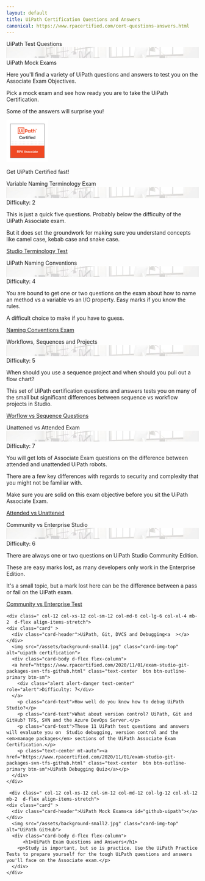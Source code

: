 ```yaml
---
layout: default
title: UiPath Certification Questions and Answers
canonical: https://www.rpacertified.com/cert-questions-answers.html
---
```

<div class="row">
   
  <div class=" col-12 col-xs-12 col-sm-12 col-md-6 col-lg-6 col-xl-4 mb-2  d-flex align-items-stretch">
    <div class="card" >
      <div class="card-header">UiPath Test Questions<a  ></a></div>
      <img src="/assets/background-small4.jpg" class="card-img-top" alt="uipath certification">
      <div class="card-body d-flex flex-column">
        <div class="alert alert-secondary text-center" role="alert">UiPath Mock Exams</div>
        <p class="card-text">Here you'll find a variety of UiPath questions and answers to test you on the Associate Exam Objectives. </p>
        <p class="card-text">Pick a mock exam and see how ready you are to take the UiPath Certification.</p>
        <p class="card-text">Some of the answers will surprise you!</p>
        <img src="/assets/uipath-certified-associate-badge-sm.jpg" class="img-fluid img-thumbnail mx-auto d-block" alt="uipath certified associate badge">
        <p class="card-text text-center mt-2">Get UiPath Certified fast!</p>
      </div>
    </div>
  </div>
  
  <div class=" col-12 col-xs-12 col-sm-12 col-md-6 col-lg-6 col-xl-4 mb-2  d-flex align-items-stretch">
    <div class="card" >
      <div class="card-header">Variable Naming Terminology Exam<a  ></a></div>
      <img src="/assets/background-small4.jpg" class="card-img-top" alt="uipath certification">
      <div class="card-body d-flex flex-column">
        <div class="alert alert-info text-center" role="alert">Difficulty: 2</div>
        <p class="card-text">This is just a quick five questions. Probably below the difficulty of the UiPath Associate exam. 
        </p>
        <p class="card-text">But it does set the groundwork for making sure you understand concepts like camel case, kebab case and snake case.</p>
        <p class="text-center mt-auto"><a href="http://www.rpacertified.com/2020/10/12/variable-naming-conventions-test.html" class="text-center  btn btn-outline-primary btn-sm">Studio Terminology Test</a></p>
      </div>
    </div>
  </div>
  
  
  <div class=" col-12 col-xs-12 col-sm-12 col-md-6 col-lg-6 col-xl-4 mb-2  d-flex align-items-stretch">
    <div class="card" >
      <div class="card-header">UiPath Naming Conventions<a  ></a></div>
      <img src="/assets/background-small4.jpg" class="card-img-top" alt="uipath certification">
      <div class="card-body d-flex flex-column">
        <div class="alert alert-primary text-center" role="alert">Difficulty: 4</div>
        <p class="card-text">You are bound to get one or two questions on the exam about how to name an method vs a variable vs an I/O property. Easy marks if you know the rules. </p>
        <p class="card-text">A difficult choice to make if you have to guess.</p>
        <p class="text-center mt-auto"><a href="http://www.rpacertified.com/2020/10/12/kebab-camel-pascal-case-quiz.html" class="text-center  btn btn-outline-primary btn-sm">Naming Conventions Exam</a></p>
      </div>
    </div>
  </div>
  
  
  <div class=" col-12 col-xs-12 col-sm-12 col-md-6 col-lg-6 col-xl-4 mb-2  d-flex align-items-stretch">
    <div class="card" >
      <div class="card-header">Workflows, Sequences and Projects<a  ></a></div>
      <img src="/assets/background-small4.jpg" class="card-img-top" alt="uipath certification">
      <div class="card-body d-flex flex-column">
        <div class="alert alert-success text-center" role="alert">Difficulty: 5</div>
        <p class="card-text">When should you use a sequence project and when should you pull out a flow chart? </p>
        <p class="card-text">This set of UiPath certification questions and answers tests you on many of the small but significant differences between sequence vs workflow projects in Studio.</p>
        <p class="text-center mt-auto"><a href="http://www.rpacertified.com/2020/10/12/workflow-sequences-flowcharts-quiz.html" class="text-center  btn btn-outline-primary btn-sm">Worflow vs Sequence Questions</a></p>
      </div>
    </div>
  </div>
  
  
  <div class=" col-12 col-xs-12 col-sm-12 col-md-6 col-lg-6 col-xl-4 mb-2  d-flex align-items-stretch">
    <div class="card" >
      <div class="card-header">Unattened vs Attended Exam<a  ></a></div>
      <img src="/assets/background-small4.jpg" class="card-img-top" alt="uipath certification">
      <div class="card-body d-flex flex-column">
        <div class="alert alert-danger text-center" role="alert">Difficulty: 7</div>
        <p class="card-text">You will get lots of Associate Exam questions on the difference between attended and unattended UiPath robots.</p>
        <p class="card-text">There are a few key differences with regards to security and complexity that you might not be familiar with.</p>
        <p class="card-text">Make sure you are solid on this exam objective before you sit the UiPath Associate Exam.</p>
        <p class="text-center mt-auto"><a href="https://www.rpacertified.com/2020/01/01/attended-vs-unattened-quiz.html" class="text-center  btn btn-outline-primary btn-sm">Attended vs Unattened</a></p>
      </div>
    </div>
  </div>
  
  
  <div class=" col-12 col-xs-12 col-sm-12 col-md-6 col-lg-6 col-xl-4 mb-2  d-flex align-items-stretch">
    <div class="card" >
      <div class="card-header">Community vs Enterprise Studio<a  ></a></div>
      <img src="/assets/background-small4.jpg" class="card-img-top" alt="uipath certification">
      <div class="card-body d-flex flex-column">
        <div class="alert alert-warning text-center" role="alert">Difficulty: 6</div>
        <p class="card-text">There are always one or two questions on UiPath Studio Community Edition.</p>
        <p class="card-text">These are easy marks lost, as many developers only work in the Enterprise Edition.</p>
        <p class="card-text">It's a small topic, but a mark lost here can be the difference between a pass or fail on the UiPath exam.</p>
        <p class="text-center mt-auto"><a href="https://www.rpacertified.com/2020/01/01/community-vs-enterprise-studio.html" class="text-center  btn btn-outline-primary btn-sm">Community vs Enterprise Test</a></p>
      </div>
    </div>
  </div>
  
  
    <div class=" col-12 col-xs-12 col-sm-12 col-md-6 col-lg-6 col-xl-4 mb-2  d-flex align-items-stretch">
    <div class="card" >
      <div class="card-header">UiPath, Git, DVCS and Debugging<a  ></a></div>
      <img src="/assets/background-small4.jpg" class="card-img-top" alt="uipath certification">
      <div class="card-body d-flex flex-column">
      <a href="https://www.rpacertified.com/2020/11/01/exam-studio-git-packages-svn-tfs-github.html" class="text-center  btn btn-outline-primary btn-sm">
        <div class="alert alert-danger text-center" role="alert">Difficulty: 7</div>
      </a>
        <p class="card-text">How well do you know how to debug UiPath Studio?</p>
        <p class="card-text">What about version control? UiPath, Git and GitHub? TFS, SVN and the Azure DevOps Server.</p>
        <p class="card-text">These 11 UiPath test questions and answers will evaluate you on  Studio debugging, version control and the <em>manage packages</em> sections of the UiPath Associate Exam Certification.</p>
        <p class="text-center mt-auto"><a href="https://www.rpacertified.com/2020/11/01/exam-studio-git-packages-svn-tfs-github.html" class="text-center  btn btn-outline-primary btn-sm">UiPath Debugging Quiz</a></p>
      </div>
    </div>
  </div>
  
     <div class=" col-12 col-xs-12 col-sm-12 col-md-12 col-lg-12 col-xl-12 mb-2  d-flex align-items-stretch">
    <div class="card" >
      <div class="card-header">UiPath Mock Exams<a id="github-uipath"></a></div>
      <img src="/assets/background-small2.jpg" class="card-img-top" alt="UiPath GitHub">
      <div class="card-body d-flex flex-column">
	      <h1>UiPath Exam Questions and Answers</h1>
        <p>Study is important, but so is practice. Use the UiPath Practice Tests to prepare yourself for the tough UiPath questions and answers you'll face on the Associate exam.</p>
      </div>
    </div>
  </div>
  
  
</div>
